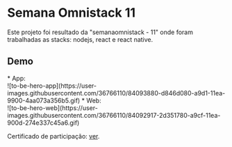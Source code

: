 <h1>Semana Omnistack 11</h1>
Este projeto foi resultado da "semanaomnistack - 11" onde foram trabalhadas as stacks: nodejs, react e react native.

<h2>Demo</h2>
* App:<br />
![to-be-hero-app](https://user-images.githubusercontent.com/36766110/84093880-d846d080-a9d1-11ea-9900-4aa073a356b5.gif)
* Web:<br />
![to-be-hero-web](https://user-images.githubusercontent.com/36766110/84092917-2d351780-a9cf-11ea-900d-274e337c45a6.gif)

<p>Certificado de participação: <a href="https://storage.googleapis.com/golden-wind/semana-omnistack-11/guilherme.salviano12@outlook.com.pdf">ver</a>.</p>
